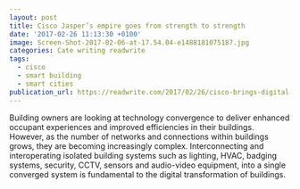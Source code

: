 ```yaml
---
layout: post
title: Cisco Jasper’s empire goes from strength to strength
date: '2017-02-26 11:13:30 +0100'
image: Screen-Shot-2017-02-06-at-17.54.04-e1488181075187.jpg
categories: Cate writing readwrite
tags:
  - cisco
  - smart building
  - smart cities
publication_url: https://readwrite.com/2017/02/26/cisco-brings-digital-know-how-to-smart-buildings-il1/
---
```


Building owners are looking at technology convergence to deliver enhanced occupant experiences and improved efficiencies in their buildings. However, as the number of networks and connections within buildings grows, they are becoming increasingly complex. Interconnecting and interoperating isolated building systems such as lighting, HVAC, badging systems, security, CCTV, sensors and audio-video equipment, into a single converged system is fundamental to the digital transformation of buildings.
